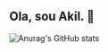 ## Ola, sou Akil. 🖖
![Anurag's GitHub stats](https://github-readme-stats.vercel.app/api?username=anuraghazra&show_icons=true&theme=radical)
